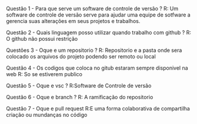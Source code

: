 Questão 1 - Para que serve um software de controle de versão ?
R: Um software de controle de versão serve para ajudar uma equipe
de sotfware a gerencia suas alterações em seus projetos e trabalhos.

Questão 2 - Quais linguagem posso utilizar quando trabalho com github ?
R: O github não possui restrição

Questões 3 - Oque e um repositorio ?
R: Repositorio e a pasta onde sera colocado os arquivos do projeto
podendo ser remoto ou local 

Questão 4 - Os codigos que coloca no gitub estaram sempre 
disponivel na web
R: So se estiverem publico

Questão 5 - Oque e vsc ?
R:Software de Controle de versão

Questão 6 - Oque e branch ?
R: A ramificação do repositorio

Questão 7 - Oque e pull request
R:E uma forma colaborativa de compartilha criação ou mundanças
no código
